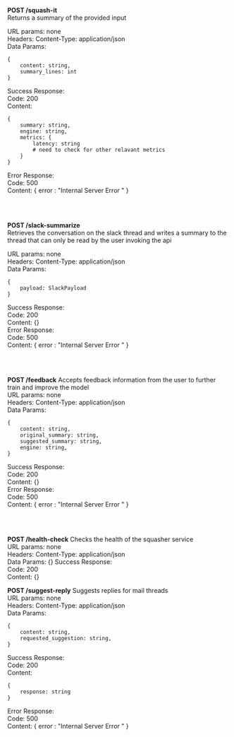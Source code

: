 **POST /squash-it** \
Returns a summary of the provided input 

URL params: none \
Headers: Content-Type: application/json \
Data Params: 
```
{
    content: string,
    summary_lines: int
}
```
Success Response: \
Code: 200 \
Content:
```
{
    summary: string,
    engine: string,
    metrics: {
        latency: string
        # need to check for other relavant metrics
    }
}
```
Error Response: \
Code: 500 \
Content: { error : "Internal Server Error " }

<br>
<br>

**POST /slack-summarize** \
Retrieves the conversation on the slack thread and writes a summary to the thread that can only be read by the user invoking the api

URL params: none \
Headers: Content-Type: application/json \
Data Params:
```
{
    payload: SlackPayload
}
```
Success Response: \
Code: 200 \
Content: {} \
Error Response: \
Code: 500 \
Content: { error : "Internal Server Error " }

<br>
<br>

**POST /feedback**
Accepts feedback information from the user to further train and improve the model \
URL params: none \
Headers: Content-Type: application/json \
Data Params:
```
{
    content: string,
    original_summary: string,
    suggested_summary: string,
    engine: string,
}
```
Success Response: \
Code: 200 \
Content: {} \
Error Response: \
Code: 500 \
Content: { error : "Internal Server Error " }


<br>
<br>

**POST /health-check**
Checks the health of the squasher service \
URL params: none \
Headers: Content-Type: application/json \
Data Params: {}
Success Response: \
Code: 200 \
Content: {}


**POST /suggest-reply**
Suggests replies for mail threads \
URL params: none \
Headers: Content-Type: application/json \
Data Params:
```
{
    content: string,
    requested_suggestion: string,
}
```
Success Response: \
Code: 200 \
Content:
```
{
    response: string
}
```
Error Response: \
Code: 500 \
Content: { error : "Internal Server Error " }